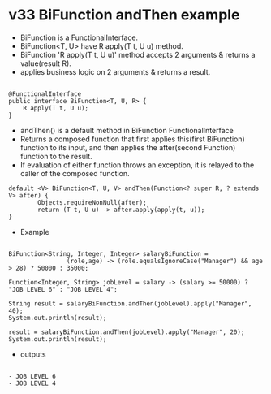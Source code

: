 # v33 BiFunction andThen example


 - BiFunction is a FunctionalInterface.
 - BiFunction<T, U> have R apply(T t, U u) method.
 - BiFunction 'R apply(T t, U u)' method accepts 2 arguments & returns a value(result R). 
 - applies business logic on 2 arguments & returns a result.
 
````

@FunctionalInterface
public interface BiFunction<T, U, R> {
    R apply(T t, U u);
}

````

 - andThen() is a default method in BiFunction FunctionalInterface
 - Returns a composed function that first applies this(first BiFunction) function to its input, and then applies the after(second Function) function to the result.
- If evaluation of either function throws an exception, it is relayed to
the caller of the composed function.

````
default <V> BiFunction<T, U, V> andThen(Function<? super R, ? extends V> after) {
        Objects.requireNonNull(after);
        return (T t, U u) -> after.apply(apply(t, u));
}
````

- Example
````

BiFunction<String, Integer, Integer> salaryBiFunction = 
				(role,age) -> (role.equalsIgnoreCase("Manager") && age > 28) ? 50000 : 35000;

Function<Integer, String> jobLevel = salary -> (salary >= 50000) ? "JOB LEVEL 6" : "JOB LEVEL 4";

String result = salaryBiFunction.andThen(jobLevel).apply("Manager", 40);
System.out.println(result);

result = salaryBiFunction.andThen(jobLevel).apply("Manager", 20);
System.out.println(result);

````

- outputs 
````

- JOB LEVEL 6
- JOB LEVEL 4
````
